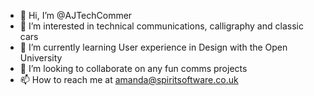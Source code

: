 - 👋 Hi, I’m @AJTechCommer
- 👀 I’m interested in technical communications, calligraphy and classic cars
- 🌱 I’m currently learning User experience in Design with the Open University
- 💞️ I’m looking to collaborate on any fun comms projects
- 📫 How to reach me at amanda@spiritsoftware.co.uk

<!---
AJTechCommer/AJTechCommer is a ✨ special ✨ repository because its `README.md` (this file) appears on your GitHub profile.
You can click the Preview link to take a look at your changes.
--->
